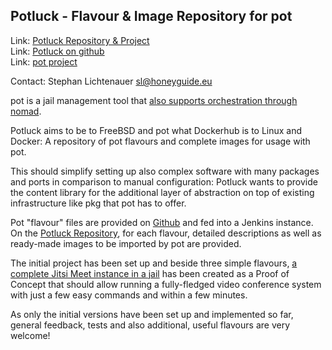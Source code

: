 ## Potluck - Flavour & Image Repository for pot ##

Link:	 [Potluck Repository & Project](https://potluck.honeyguide.net/)  
Link:	 [Potluck on github](https://github.com/hny-gd/potluck)  
Link:   [pot project](https://pot.pizzamig.dev)

Contact: Stephan Lichtenauer <sl@honeyguide.eu>  

pot is a jail management tool that [also supports orchestration through nomad](https://www.freebsd.org/news/status/report-2020-01-2020-03.html#pot-and-the-nomad-pot-driver).

Potluck aims to be to FreeBSD and pot what Dockerhub is to Linux and Docker: A repository of pot flavours and complete images for usage with pot. 

This should simplify setting up also complex software with many packages and ports in comparison to manual configuration: Potluck wants to provide the content library for the additional layer of abstraction on top of existing infrastructure like pkg that pot has to offer.

Pot "flavour" files are provided on [Github]((https://github.com/hny-gd/potluck)) and fed into a Jenkins instance. On the [Potluck Repository](https://potluck.honeyguide.net/), for each flavour, detailed descriptions as well as ready-made images to be imported by pot are provided.

The initial project has been set up and beside three simple flavours, [a complete Jitsi Meet instance in a jail](https://potluck.honeyguide.net/blog/jitsi-meet-nomad/) has been created as a Proof of Concept that should allow running a fully-fledged video conference system with just a few easy commands and within a few minutes.

As only the initial versions have been set up and implemented so far, general feedback, tests and also additional, useful flavours are very welcome!